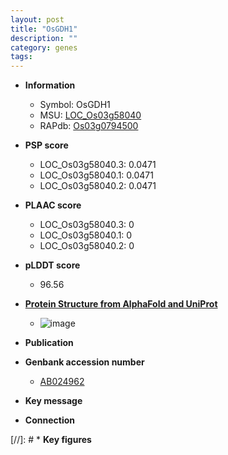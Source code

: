 ```yaml
---
layout: post
title: "OsGDH1"
description: ""
category: genes
tags: 
---
```


* **Information**  
    + Symbol: OsGDH1  
    + MSU: [LOC_Os03g58040](http://rice.plantbiology.msu.edu/cgi-bin/ORF_infopage.cgi?orf=LOC_Os03g58040)  
    + RAPdb: [Os03g0794500](http://rapdb.dna.affrc.go.jp/viewer/gbrowse_details/irgsp1?name=Os03g0794500)  

* **PSP score**  
    + LOC_Os03g58040.3: 0.0471 
    + LOC_Os03g58040.1: 0.0471 
    + LOC_Os03g58040.2: 0.0471 

* **PLAAC score**  
    + LOC_Os03g58040.3: 0 
    + LOC_Os03g58040.1: 0 
    + LOC_Os03g58040.2: 0 

* **pLDDT score**
    + 96.56

* **[Protein Structure from AlphaFold and UniProt](https://www.uniprot.org/uniprotkb/Q852M0/entry#structure)**
    + ![image](https://ricepsp.github.io/images/Q8/AF-Q852M0-F1.png)

* **Publication**  

* **Genbank accession number**  
    + [AB024962](http://www.ncbi.nlm.nih.gov/nuccore/AB024962)

* **Key message**  

* **Connection**  

[//]: # * **Key figures**  


